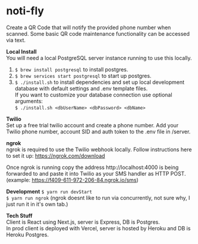 # noti-fly
Create a QR Code that will notify the provided phone number when scanned. Some basic QR code maintenance functionality can be accessed via text. 

**Local Install**  
You will need a local PostgreSQL server instance running to use this locally.

1. `$ brew install postgresql` to install postgres.  
2. `$ brew services start postgresql` to start up postgres.  
3. `$ ./install.sh` to install dependencies and set up local development database with default settings and .env template files.  
If you want to customize your database connection use optional arguments:  
`$ ./install.sh <dbUserName> <dbPassword> <dbName>`

**Twilio**  
Set up a free trial twilio account and create a phone number. Add your Twilio phone number, account SID and auth token to the .env file in /server.

**ngrok**  
ngrok is required to use the Twilio webhook locally. Follow instructions here to set it up: https://ngrok.com/download

Once ngrok is running copy the address http://localhost:4000 is being forwarded to and paste it into Twilio as your SMS handler as HTTP POST. (example: https://f409-611-972-206-84.ngrok.io/sms)


**Development**
`$ yarn run devStart`  
`$ yarn run ngrok` (ngrok doesnt like to run via concurrently, not sure why, I just run it in it's own tab.)

**Tech Stuff**  
Client is React using Next.js, server is Express, DB is Postgres.  
In prod client is deployed with Vercel, server is hosted by Heroku and DB is Heroku Postgres.
